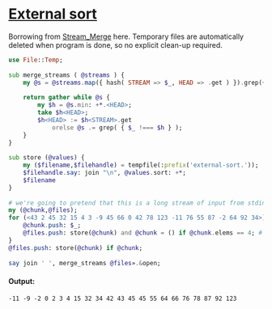 [1]: https://rosettacode.org/wiki/External_sort

# [External sort][1]

Borrowing from [Stream_Merge](https://rosettacode.org/wiki/Stream_Merge) here. Temporary files are automatically deleted when program is done, so no explicit clean-up required.

```raku
use File::Temp;
 
sub merge_streams ( @streams ) {
    my @s = @streams.map({ hash( STREAM => $_, HEAD => .get ) }).grep({ .<HEAD>.defined });
 
    return gather while @s {
        my $h = @s.min: +*.<HEAD>;
        take $h<HEAD>;
        $h<HEAD> := $h<STREAM>.get
            orelse @s .= grep( { $_ !=== $h } );
    }
}
 
sub store (@values) {
    my ($filename,$filehandle) = tempfile(:prefix('external-sort.'));
    $filehandle.say: join "\n", @values.sort: +*;
    $filename
}
 
# we're going to pretend that this is a long stream of input from stdin...
my (@chunk,@files);
for (<43 2 45 32 15 4 3 -9 45 66 0 42 78 123 -11 76 55 87 -2 64 92 34>) {
    @chunk.push: $_;
    @files.push: store(@chunk) and @chunk = () if @chunk.elems == 4; # limit of records per merge file
}
@files.push: store(@chunk) if @chunk;
 
say join ' ', merge_streams @files».&open;
```

#### Output:
```
-11 -9 -2 0 2 3 4 15 32 34 42 43 45 45 55 64 66 76 78 87 92 123
```
